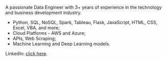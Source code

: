 A passionate Data Engineer with 3+ years of experience in the technology and business development industry.

* Python, SQL, NoSQL, Spark, Tableau, Flask, JavaScript, HTML, CSS, Excel, VBA, and more;<br> 
* Cloud Platforms - AWS and Azure;<br>
* APIs, Web Scraping;<br>
* Machine Learning and Deep Learning models.

LinkedIn: [click here](https://www.linkedin.com/in/marta-chesnova-24526185/). 

<!--
Design robust data models for optimal storage and performance.

Experienced in Python, Spark, SQL and NoSQL, BI tools such as Tableau and Looker, JavaScript (D3, Plotly, CanvasJS), and having in-depth knowledge of large-scale data. Working with Cloud platforms such as AWS and Azure. Strengths include the ability to extract raw data from different platforms, transform and model data, build pipelines, monitor to ensure data accuracy, and find valuable insights to solve problems and meet business objectives. 

Data Engineer with 3 years of experience in the technology and business development industry. Develop automatic verification and leverage monitoring and alerting to ensure data accuracy and reliability. Build data pipelines that extract, transform raw data into usable formats, and load it where it can be accessible to make analysis and uncover trends. Analyze data and derive insights. Collaborate with product, UI/UX, customer success, and fellow engineers to come up with solutions that meet the desired outcomes.

I love telling stories with data. Enjoy ETL Process and Data Analysis. Always excited to uncover some trends and make predictions. Use my creative side to put detailed and interactive visualizations & dashboards to illustrate data insights.
**Email: martachesnova@gmail.com** <br>
**martachesnova/martachesnova** is a ✨ _special_ ✨ repository because its `README.md` (this file) appears on your GitHub profile.

Here are some ideas to get you started:

- 🔭 I’m currently working on ...
- 🌱 I’m currently learning ...
- 👯 I’m looking to collaborate on ...
- 🤔 I’m looking for help with ...
- 💬 Ask me about ...
- 📫 How to reach me: ...
- 😄 Pronouns: ...
- ⚡ Fun fact: ...
-->
